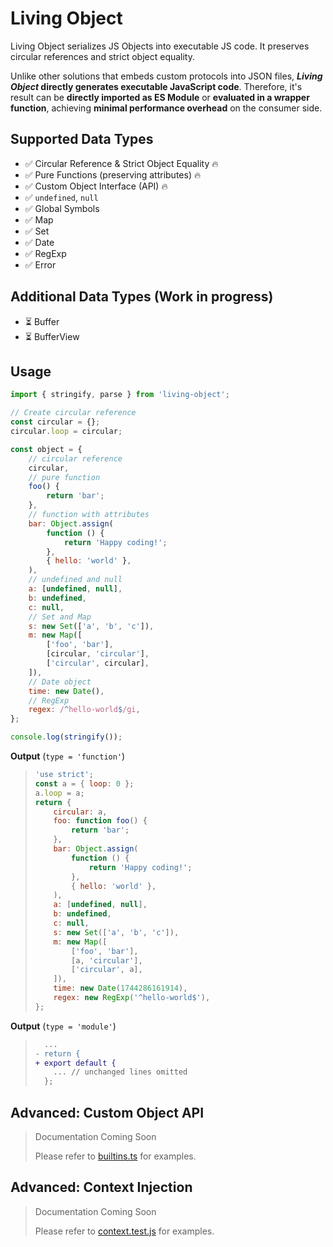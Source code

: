 # Living Object

Living Object serializes JS Objects into executable JS code. It preserves circular references and strict object equality.

Unlike other solutions that embeds custom protocols into JSON files, **_Living Object_ directly generates executable JavaScript code**. Therefore, it's result can be **directly imported as ES Module** or **evaluated in a wrapper function**, achieving **minimal performance overhead** on the consumer side.

<!-- LINK TO DOCUMENTATION -->

## Supported Data Types

- ✅ Circular Reference & Strict Object Equality 🔥
- ✅ Pure Functions (preserving attributes) 🔥
- ✅ Custom Object Interface (API) 🔥
- ✅ `undefined`, `null`
- ✅ Global Symbols
- ✅ Map
- ✅ Set
- ✅ Date
- ✅ RegExp
- ✅ Error

## Additional Data Types (Work in progress)

- ⏳ Buffer
- ⏳ BufferView

## Usage

```js
import { stringify, parse } from 'living-object';

// Create circular reference
const circular = {};
circular.loop = circular;

const object = {
    // circular reference
    circular,
    // pure function
    foo() {
        return 'bar';
    },
    // function with attributes
    bar: Object.assign(
        function () {
            return 'Happy coding!';
        },
        { hello: 'world' },
    ),
    // undefined and null
    a: [undefined, null],
    b: undefined,
    c: null,
    // Set and Map
    s: new Set(['a', 'b', 'c']),
    m: new Map([
        ['foo', 'bar'],
        [circular, 'circular'],
        ['circular', circular],
    ]),
    // Date object
    time: new Date(),
    // RegExp
    regex: /^hello-world$/gi,
};

console.log(stringify());
```

**Output** (`type = 'function'`)

> ```js
> 'use strict';
> const a = { loop: 0 };
> a.loop = a;
> return {
>     circular: a,
>     foo: function foo() {
>         return 'bar';
>     },
>     bar: Object.assign(
>         function () {
>             return 'Happy coding!';
>         },
>         { hello: 'world' },
>     ),
>     a: [undefined, null],
>     b: undefined,
>     c: null,
>     s: new Set(['a', 'b', 'c']),
>     m: new Map([
>         ['foo', 'bar'],
>         [a, 'circular'],
>         ['circular', a],
>     ]),
>     time: new Date(1744286161914),
>     regex: new RegExp('^hello-world$'),
> };
> ```

**Output** (`type = 'module'`)

> ```diff
>   ...
> - return {
> + export default {
>     ... // unchanged lines omitted
>   };
> ```

## Advanced: Custom Object API

> Documentation Coming Soon
>
> Please refer to [builtins.ts](./src/handles/builtins.ts) for examples.

## Advanced: Context Injection

> Documentation Coming Soon
>
> Please refer to [context.test.js](./tests/07.context.test.js) for examples.
